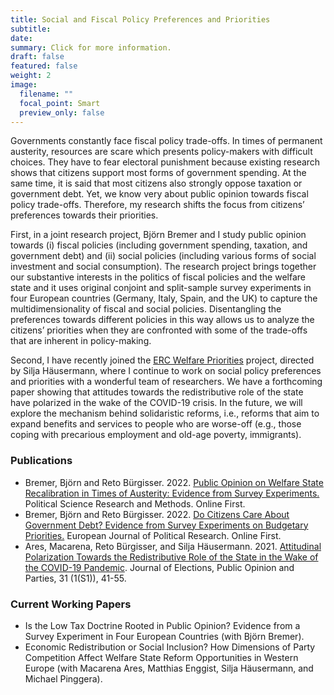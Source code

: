 ```yaml
---
title: Social and Fiscal Policy Preferences and Priorities 
subtitle: 
date: 
summary: Click for more information.
draft: false
featured: false
weight: 2
image:
  filename: ""
  focal_point: Smart
  preview_only: false
---
```


Governments constantly face fiscal policy trade-offs. In times of permanent austerity, resources are scare which presents policy-makers with difficult choices. They have to fear electoral punishment because existing research shows that citizens support most forms of government spending. At the same time, it is said that most citizens also strongly oppose taxation or government debt. Yet, we know very about public opinion towards fiscal policy trade-offs. Therefore, my research shifts the focus from citizens’ preferences towards their priorities.

First, in a joint research project, Björn Bremer and I study public opinion towards (i) fiscal policies (including government spending, taxation, and government debt) and (ii) social policies (including various forms of social investment and social consumption). The research project brings together our substantive interests in the politics of fiscal policies and the welfare state and it uses original conjoint and split-sample survey experiments in four European countries (Germany, Italy, Spain, and the UK) to capture the multidimensionality of fiscal and social policies. Disentangling the preferences towards different policies in this way allows us to analyze the citizens’ priorities when they are confronted with some of the trade-offs that are inherent in policy-making.

Second, I have recently joined the [ERC Welfare Priorities](http://welfarepriorities.eu) project, directed by Silja Häusermann, where I continue to work on social policy preferences and priorities with a wonderful team of researchers. We have a forthcoming paper showing that attitudes towards the redistributive role of the state have polarized in the wake of the COVID-19 crisis. In the future, we will explore the mechanism behind solidaristic reforms, i.e., reforms that aim to expand benefits and services to people who are worse-off (e.g., those coping with precarious employment and old-age poverty, immigrants).   

### Publications

* Bremer, Björn and Reto Bürgisser. 2022. [Public Opinion on Welfare State Recalibration in Times of Austerity: Evidence from Survey Experiments.](https://retobuergisser.com/publication/psrm_recalibration/) Political Science Research and Methods. Online First. 
* Bremer, Björn and Reto Bürgisser. 2022. [Do Citizens Care About Government Debt? Evidence from Survey Experiments on Budgetary Priorities.](https://retobuergisser.com/publication/ejpr_debt/) European Journal of Political Research. Online First.
* Ares, Macarena, Reto Bürgisser, and Silja Häusermann. 2021. [Attitudinal Polarization Towards the Redistributive Role of the State in the Wake of the COVID-19 Pandemic](https://retobuergisser.com/publication/jepop_polarization/JEPOP_polarization.pdf). Journal of Elections, Public Opinion and Parties, 31 (1(S1)), 41-55.

### Current Working Papers

* Is the Low Tax Doctrine Rooted in Public Opinion? Evidence from a Survey Experiment in Four European Countries (with Björn Bremer).
* Economic Redistribution or Social Inclusion? How Dimensions of Party Competition Affect Welfare State Reform Opportunities in Western Europe (with Macarena Ares, Matthias Enggist, Silja Häusermann, and Michael Pinggera). 

